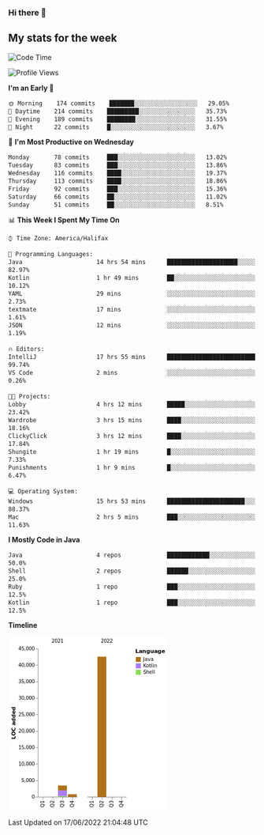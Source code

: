### Hi there 👋

## My stats for the week
<!--START_SECTION:waka-->
![Code Time](http://img.shields.io/badge/Code%20Time-282%20hrs%2051%20mins-blue)

![Profile Views](http://img.shields.io/badge/Profile%20Views-0-blue)

**I'm an Early 🐤** 

```text
🌞 Morning    174 commits    ███████░░░░░░░░░░░░░░░░░░   29.05% 
🌆 Daytime    214 commits    █████████░░░░░░░░░░░░░░░░   35.73% 
🌃 Evening    189 commits    ████████░░░░░░░░░░░░░░░░░   31.55% 
🌙 Night      22 commits     █░░░░░░░░░░░░░░░░░░░░░░░░   3.67%

```
📅 **I'm Most Productive on Wednesday** 

```text
Monday       78 commits     ███░░░░░░░░░░░░░░░░░░░░░░   13.02% 
Tuesday      83 commits     ███░░░░░░░░░░░░░░░░░░░░░░   13.86% 
Wednesday    116 commits    ████░░░░░░░░░░░░░░░░░░░░░   19.37% 
Thursday     113 commits    ████░░░░░░░░░░░░░░░░░░░░░   18.86% 
Friday       92 commits     ███░░░░░░░░░░░░░░░░░░░░░░   15.36% 
Saturday     66 commits     ██░░░░░░░░░░░░░░░░░░░░░░░   11.02% 
Sunday       51 commits     ██░░░░░░░░░░░░░░░░░░░░░░░   8.51%

```


📊 **This Week I Spent My Time On** 

```text
⌚︎ Time Zone: America/Halifax

💬 Programming Languages: 
Java                     14 hrs 54 mins      ████████████████████░░░░░   82.97% 
Kotlin                   1 hr 49 mins        ██░░░░░░░░░░░░░░░░░░░░░░░   10.12% 
YAML                     29 mins             ░░░░░░░░░░░░░░░░░░░░░░░░░   2.73% 
textmate                 17 mins             ░░░░░░░░░░░░░░░░░░░░░░░░░   1.61% 
JSON                     12 mins             ░░░░░░░░░░░░░░░░░░░░░░░░░   1.19%

🔥 Editors: 
IntelliJ                 17 hrs 55 mins      █████████████████████████   99.74% 
VS Code                  2 mins              ░░░░░░░░░░░░░░░░░░░░░░░░░   0.26%

🐱‍💻 Projects: 
Lobby                    4 hrs 12 mins       █████░░░░░░░░░░░░░░░░░░░░   23.42% 
Wardrobe                 3 hrs 15 mins       ████░░░░░░░░░░░░░░░░░░░░░   18.16% 
ClickyClick              3 hrs 12 mins       ████░░░░░░░░░░░░░░░░░░░░░   17.84% 
Shungite                 1 hr 19 mins        █░░░░░░░░░░░░░░░░░░░░░░░░   7.33% 
Punishments              1 hr 9 mins         █░░░░░░░░░░░░░░░░░░░░░░░░   6.47%

💻 Operating System: 
Windows                  15 hrs 53 mins      ██████████████████████░░░   88.37% 
Mac                      2 hrs 5 mins        ███░░░░░░░░░░░░░░░░░░░░░░   11.63%

```

**I Mostly Code in Java** 

```text
Java                     4 repos             ████████████░░░░░░░░░░░░░   50.0% 
Shell                    2 repos             ██████░░░░░░░░░░░░░░░░░░░   25.0% 
Ruby                     1 repo              ███░░░░░░░░░░░░░░░░░░░░░░   12.5% 
Kotlin                   1 repo              ███░░░░░░░░░░░░░░░░░░░░░░   12.5%

```


**Timeline**

![Chart not found](https://raw.githubusercontent.com/lyndseyy/lyndseyy/main/charts/bar_graph.png) 


 Last Updated on 17/06/2022 21:04:48 UTC
<!--END_SECTION:waka-->